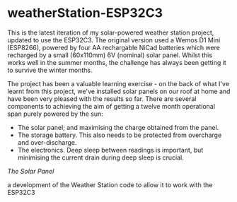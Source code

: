 # weatherStation-ESP32C3
This is the latest iteration of my solar-powered weather station project, updated to use the ESP32C3. The original version used a Wemos D1 Mini (ESP8266), powered by four AA rechargable NiCad batteries which were recharged by a small (60x110mm) 6V (nominal) solar panel. Whilst this works well in the summer months, the challenge has always been getting it to survive the winter months.

The project has been a valuable learning exercise - on the back of what I've learnt from this project, we've installed solar panels on our roof at home and have been very pleased with the results so far. There are several components to achieving the aim of getting a twelve month operational span purely powered by the sun:

* The solar panel; and maximising the charge obtained from the panel.
* The storage battery. This also needs to be protected from overcharge and over-discharge.
* The electronics. Deep sleep between readings is important, but minimising the current drain during deep sleep is crucial.

*The Solar Panel*


a development of the Weather Station code to allow it to work with the ESP32C3
